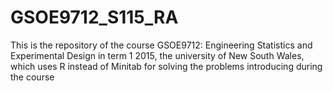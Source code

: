 # GSOE9712_S115_RA
This is the repository of the course GSOE9712: Engineering Statistics and Experimental Design in term 1 2015, the university of New South Wales, which uses R instead of Minitab for solving the problems introducing during the course

